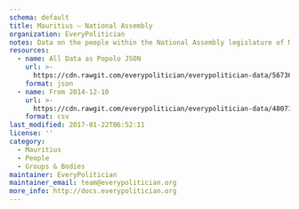 ```yaml
---
schema: default
title: Mauritius — National Assembly
organization: EveryPolitician
notes: Data on the people within the National Assembly legislature of Mauritius.
resources:
  - name: All Data as Popolo JSON
    url: >-
      https://cdn.rawgit.com/everypolitician/everypolitician-data/567364894fc4f3925c6f6af0a9570d81a29f9508/data/Mauritius/National_Assembly/ep-popolo-v1.0.json
    format: json
  - name: From 2014-12-10
    url: >-
      https://cdn.rawgit.com/everypolitician/everypolitician-data/48071d984c351045f3ddf7e210f315adf1730806/data/Mauritius/National_Assembly/term-2014.csv
    format: csv
last_modified: 2017-01-22T06:52:11
license: ''
category:
  - Mauritius
  - People
  - Groups & Bodies
maintainer: EveryPolitician
maintainer_email: team@everypolitician.org
more_info: http://docs.everypolitician.org
---
```

